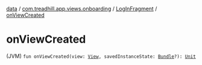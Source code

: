 [data](../../index.md) / [com.treadhill.app.views.onboarding](../index.md) / [LogInFragment](index.md) / [onViewCreated](./on-view-created.md)

# onViewCreated

(JVM) `fun onViewCreated(view: `[`View`](https://developer.android.com/reference/android/view/View.html)`, savedInstanceState: `[`Bundle`](https://developer.android.com/reference/android/os/Bundle.html)`?): `[`Unit`](https://kotlinlang.org/api/latest/jvm/stdlib/kotlin/-unit/index.html)